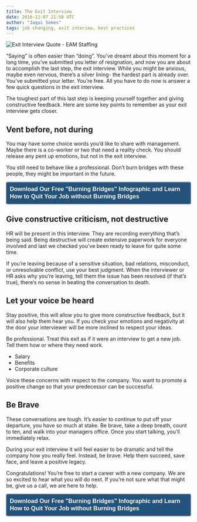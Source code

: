 ```yaml
---
title: The Exit Interview
date: 2016-11-07 21:58 UTC
author: "Jaqui Somes"
tags: job changing, exit interiew, best practices
---
```

![Exit Interview Quote - EAM Staffing](/images/blog/banner__exit-interview.jpg)

“Saying” is often easier than “doing”. You’ve dreamt about this moment for a long time, you’ve submitted you letter of resignation, and now you are about to accomplish the last step, the exit interview. While you might be anxious, maybe even nervous, there’s a silver lining- the hardest part is already over.  You’ve submitted your letter. You’re free. All you have to do now is answer a few quick questions in the exit interview.

The toughest part of this last step is keeping yourself together and giving constructive feedback. Here are some key points to remember as your exit interview gets closer.

## Vent before, not during

You may have some choice words you’d like to share with management. Maybe there is a co-worker or two that need a reality check. You should release any pent up emotions, but not in the exit interview.

You still need to behave like a professional. Don’t burn bridges with these people, they might be important in the future.

<a href="https://cognitelabs.leadpages.co/leadbox/14605dd73f72a2%3A17d7e942bb46dc/5758753487978496/" target="_blank" style="background: rgb(35, 82, 124); color: rgb(255, 255, 255); text-decoration: none; font-family: Helvetica, Arial, sans-serif; font-weight: bold; font-size: 16px; line-height: 20px; padding: 10px; display: inline-block; border-radius: 4px; text-shadow: rgba(0, 0, 0, 0.247059) 0px -1px 1px; box-shadow: rgba(255, 255, 255, 0.498039) 0px 1px 3px inset, rgba(0, 0, 0, 0.498039) 0px 1px 3px;">Download Our Free "Burning Bridges" Infographic and Learn How to Quit Your Job without Burning Bridges</a><script data-leadbox="14605dd73f72a2:17d7e942bb46dc" data-url="https://cognitelabs.leadpages.co/leadbox/14605dd73f72a2%3A17d7e942bb46dc/5758753487978496/" data-config="%7B%7D" type="text/javascript" src="https://cognitelabs.leadpages.co/leadbox-1476719971.js"></script>

## Give constructive criticism, not destructive

HR will be present in this interview. They are recording everything that’s being said. Being destructive will create extensive paperwork for everyone involved and last we checked you’ve been ready to leave for quite some time.

If you’re leaving because of a sensitive situation, bad relations, misconduct, or unresolvable conflict, use your best judgment. When the interviewer or HR asks why you’re leaving, tell them the issue has been resolved (if that’s true), there’s no sense in beating the conversation to death.

## Let your voice be heard

Stay positive, this will allow you to give more constructive feedback, but it will also help them hear you. If you check your emotions and negativity at the door your interviewer will be more inclined to respect your ideas.

Be professional. Treat this exit as if it were an interview to get a new job. Tell them how or where they need work.

- Salary
- Benefits
- Corporate culture

Voice these concerns with respect to the company. You want to promote a positive change so that your predecessor can be successful.

## Be Brave

These conversations are tough. It’s easier to continue to put off your departure, you have so much at stake. Be brave, take a deep breath, count to ten, and walk into your managers office. Once you start talking, you’ll immediately relax.

During your exit interview it will feel easier to be dramatic and tell the company how you really feel. Instead, be brave. Help them succeed, save face, and leave a positive legacy.

Congratulations! You’re free to start a career with a new company. We are so excited to hear what you will do next. If you’re not sure what that might be, give us a call, we are here to help.

<a href="https://cognitelabs.leadpages.co/leadbox/14605dd73f72a2%3A17d7e942bb46dc/5758753487978496/" target="_blank" style="background: rgb(35, 82, 124); color: rgb(255, 255, 255); text-decoration: none; font-family: Helvetica, Arial, sans-serif; font-weight: bold; font-size: 16px; line-height: 20px; padding: 10px; display: inline-block; border-radius: 4px; text-shadow: rgba(0, 0, 0, 0.247059) 0px -1px 1px; box-shadow: rgba(255, 255, 255, 0.498039) 0px 1px 3px inset, rgba(0, 0, 0, 0.498039) 0px 1px 3px;">Download Our Free "Burning Bridges" Infographic and Learn How to Quit Your Job without Burning Bridges</a><script data-leadbox="14605dd73f72a2:17d7e942bb46dc" data-url="https://cognitelabs.leadpages.co/leadbox/14605dd73f72a2%3A17d7e942bb46dc/5758753487978496/" data-config="%7B%7D" type="text/javascript" src="https://cognitelabs.leadpages.co/leadbox-1476719971.js"></script>
